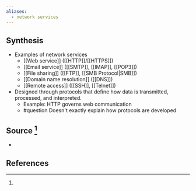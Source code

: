 ```yaml
---
aliases:
  - network services
---
```

## Synthesis
- Examples of network services
	- [[Web service]] ([[HTTP]]/[[HTTPS]])
	- [[Email service]] ([[SMTP]], [[IMAP]], [[POP3]])
	- [[File sharing]] ([[FTP]], [[SMB Protocol|SMB]])
	- [[Domain name resolution]] ([[DNS]])
	- [[Remote access]] ([[SSH]], [[Telnet]])
- Designed through protocols that define how data is transmitted, processed, and interpreted. 
	- Example: HTTP governs web communication
	- #question Doesn't exactly explain how protocols are developed
## Source [^1]
- 
## References

[^1]: 